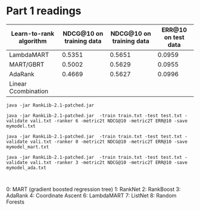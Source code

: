 # Part 1 readings

| Learn-to-rank algorithm | NDCG@10 on training data  | NDCG@10 on training data | ERR@10 on test data  
|----------|-------|-------|-------------------
| LambdaMART   |  0.5351 |  0.5651 |  0.0959 |
| MART/GBRT  | 0.5002 |  0.5629 | 0.0955  |
| AdaRank   |  0.4669 | 0.5627  | 0.0996  |
| Linear Ccombination |  |   |    |


```
java -jar RankLib-2.1-patched.jar

java -jar RankLib-2.1-patched.jar  -train train.txt -test test.txt -validate vali.txt -ranker 6 -metric2t NDCG@10 -metric2T ERR@10 -save mymodel.txt

java -jar RankLib-2.1-patched.jar  -train train.txt -test test.txt -validate vali.txt -ranker 0 -metric2t NDCG@10 -metric2T ERR@10 -save mymodel_mart.txt

java -jar RankLib-2.1-patched.jar  -train train.txt -test test.txt -validate vali.txt -ranker 3 -metric2t NDCG@10 -metric2T ERR@10 -save mymodel_ada.txt



```

        
0: MART (gradient boosted regression tree)
1: RankNet
2: RankBoost
3: AdaRank
4: Coordinate Ascent
6: LambdaMART
7: ListNet
8: Random Forests
